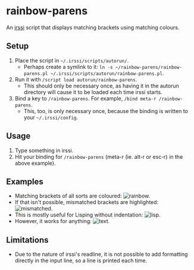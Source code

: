 # rainbow-parens

An [irssi](http://www.irssi.org/) script that displays matching brackets using matching colours.

## Setup

1. Place the script in `~/.irssi/scripts/autorun/`.
    * Perhaps create a symlink to it: `ln -s ~/rainbow-parens/rainbow-parens.pl ~/.irssi/scripts/autorun/rainbow-parens.pl`.
2. Run it with `/script load autorun/rainbow-parens`.
    * This should only be necessary once, as having it in the autorun directory will cause it to be loaded each time irssi starts.
3. Bind a key to `/rainbow-parens`. For example, `/bind meta-r /rainbow-parens`.
    * This, too, is only necessary once, because the binding is written to your `~/.irssi/config`.

## Usage

1. Type something in irssi.
2. Hit your binding for `/rainbow-parens` (meta-r (ie. alt-r or esc-r) in the above example).

## Examples

* Matching brackets of all sorts are coloured: ![rainbow](http://0.github.com/irssi-rainbow-parens/examples/rainbow.png).
* If that isn't possible, mismatched brackets are highlighted: ![mismatched](http://0.github.com/irssi-rainbow-parens/examples/mismatched.png).
* This is mostly useful for Lisping without indentation: ![lisp](http://0.github.com/irssi-rainbow-parens/examples/lisp.png).
* However, it works for anything: ![text](http://0.github.com/irssi-rainbow-parens/examples/text.png).

## Limitations

* Due to the nature of irssi's readline, it is not possible to add formatting directly in the input line, so a line is printed each time.
